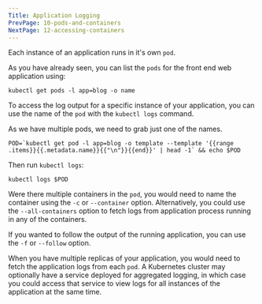 ```yaml
---
Title: Application Logging
PrevPage: 10-pods-and-containers
NextPage: 12-accessing-containers
---
```


Each instance of an application runs in it's own `pod`.

As you have already seen, you can list the `pods` for the front end web application using:

```execute
kubectl get pods -l app=blog -o name
```

To access the log output for a specific instance of your application, you can use the name of the `pod` with the `kubectl logs` command.

As we have multiple pods, we need to grab just one of the names.

```execute
POD=`kubectl get pod -l app=blog -o template --template '{{range .items}}{{.metadata.name}}{{"\n"}}{{end}}' | head -1` && echo $POD
```

Then run `kubectl logs`:

```execute
kubectl logs $POD
```

Were there multiple containers in the `pod`, you would need to name the container using the `-c` or `--container` option. Alternatively, you could use the `--all-containers` option to fetch logs from application process running in any of the containers.

If you wanted to follow the output of the running application, you can use the `-f` or `--follow` option.

When you have multiple replicas of your application, you would need to fetch the application logs from each `pod`. A Kubernetes cluster may optionally have a service deployed for aggregated logging, in which case you could access that service to view logs for all instances of the application at the same time.
